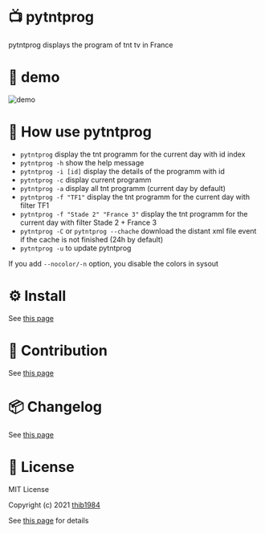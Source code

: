 # :tv: pytntprog

pytntprog displays the program of tnt tv in France


# 💫 demo

![demo](https://user-images.githubusercontent.com/45128847/137587565-c2dc81ef-95ca-4312-89ae-e9085ac964c7.gif)

# 🚀 How use **pytntprog**

- ``pytntprog`` display the tnt programm for the current day with id index
- ``pytntprog -h`` show the help message
- ``pytntprog -i [id]`` display the details of the programm with id
- ``pytntprog -c`` display current programm
- ``pytntprog -a`` display all tnt programm (current day by default)
- ``pytntprog -f "TF1"`` display the tnt programm for the current day with filter TF1
- ``pytntprog -f "Stade 2" "France 3"`` display the tnt programm for the current day with filter Stade 2 + France 3
- ``pytntprog -C`` or ``pytntprog --chache`` download the distant xml file event if the cache is not finished (24h by default)
- ``pytntprog -u`` to update pytntprog

If you add ``--nocolor/-n`` option, you disable the colors in sysout

# :gear: Install

See [this page](INSTALL.md)

# :construction_worker: Contribution

See [this page](CONTRIBUTING.md)

# :package: Changelog


See [this page](CHANGELOG.md)

# :pencil: License

MIT License

Copyright (c) 2021 [thib1984](https://github.com/thib1984)

See [this page](LICENSE.txt) for details